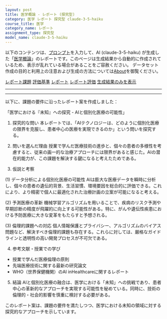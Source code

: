 ```yaml
---
layout: post
title: 医学概論 - レポート (探究型)
category: 医学 レポート 探究型 claude-3-5-haiku
course_title: 医学
category_name: レポート
assignment_type: 探究型
model_name: claude-3-5-haiku
---
```


以下のコンテンツは、[プロンプト](https://github.com/takedatoshiyuki/synthetic_assignments/tree/main/generated/医学/claude-3-5-haiku/prompt_レポート-探究型.md)を入力して、AI (claude-3-5-haiku) が生成した「[医学概論](/contents/医学/)」のレポートです。このページは生成結果から自動的に作成されているため、表示が乱れている場合があることをご容赦ください。
データセット作成の目的と利用上の注意および生成の方法については[About](/About)を御覧ください。

[レポート課題](../レポート課題-探究型)
[評価基準](../評価基準-探究型)
[レポート](../レポート-探究型)
[レポート評価](../レポート評価-探究型)
[生成結果のみを表示](https://github.com/takedatoshiyuki/synthetic_assignments/tree/main/generated/医学/claude-3-5-haiku/レポート-探究型.md)
  

***
***
  
以下に、課題の要件に沿ったレポート案を作成しました：

「医学における『未知』への探究 - AIと個別化医療の可能性」

1. 探究的な問い
本レポートでは、「AIテクノロジーは、どのように個別化医療の限界を克服し、患者中心の医療を実現できるのか」という問いを探究する。

2. 問いを選んだ理由
授業で学んだ医療技術の進歩と、個々の患者の多様性を考慮すると、従来の画一的な治療アプローチには限界があると感じた。AIの潜在的能力が、この課題を解決する鍵になると考えたためである。

3. 仮説と考察

(1) データ分析による個別化医療の可能性
AIは膨大な医療データを瞬時に分析し、個々の患者の遺伝的背景、生活習慣、環境要因を総合的に評価できる。これにより、より精密で個人に最適化された治療計画の立案が可能になると考える。

(2) 予測医療の革新
機械学習アルゴリズムを用いることで、疾病のリスク予測や早期診断の精度が飛躍的に向上する可能性がある。特に、がんや遺伝性疾患における予防医療に大きな変革をもたらすと予想される。

(3) 倫理的課題への対応
個人情報保護とプライバシー、アルゴリズムのバイアス問題など、解決すべき倫理的課題も存在する。これらに対しては、厳格なガイドラインと透明性の高い開発プロセスが不可欠である。

4. 参考文献・授業での学び
- 授業で学んだ医療倫理の原則
- 先端医療技術に関する最新の研究論文
- WHO（世界保健機関）のAI inHealthcareに関するレポート

5. 結論
AIと個別化医療の融合は、医学における「未知」への挑戦であり、患者中心の革新的なアプローチを実現する可能性を秘めている。同時に、技術の倫理的・社会的影響を慎重に検討する必要がある。

このレポート案は、課題の要件を満たしつつ、医学における未知の領域に対する探究的なアプローチを示しています。
